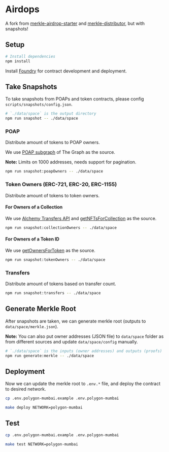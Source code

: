# Airdops

A fork from [merkle-airdrop-starter](https://github.com/Anish-Agnihotri/merkle-airdrop-starter) and [merkle-distributor](https://github.com/Uniswap/merkle-distributor), but with snapshots!

## Setup

```bash
# Install dependencies
npm install
```

Install [Foundry](https://github.com/gakonst/foundry) for contract development and deployment.

## Take Snapshots

To take snapshots from POAPs and token contracts, please config `scripts/snapshots/config.json`.

```bash
# `./data/space` is the output directory
npm run snapshot -- ./data/space
```

### POAP

Distribute amount of tokens to POAP owners.

We use [POAP subgraph](https://thegraph.com/hosted-service/subgraph/poap-xyz/poap-xdai) of The Graph as the source.

**Note:** Limits on 1000 addresses, needs support for pagination.

```bash
npm run snapshot:poapOwners -- ./data/space
```

### Token Owners (ERC-721, ERC-20, ERC-1155)

Distribute amount of tokens to token owners.

#### For Owners of a Collection

We use [Alchemy Transfers API](https://docs.alchemy.com/alchemy/enhanced-apis/transfers-api) and [getNFTsForCollection](https://docs.alchemy.com/alchemy/enhanced-apis/nft-api/getnftsforcollection) as the source.

```bash
npm run snapshot:collectionOwners -- ./data/space
```

#### For Owners of a Token ID

We use [getOwnersForToken](https://docs.alchemy.com/alchemy/enhanced-apis/nft-api/getownersfortoken) as the source.

```bash
npm run snapshot:tokenOwners -- ./data/space
```

### Transfers

Distribute amount of tokens based on transfer count.

```bash
npm run snapshot:transfers -- ./data/space
```

## Generate Merkle Root

After snapshots are taken, we can generate merkle root (outputs to `data/space/merkle.json`).

**Note:** You can also put owner addresses (JSON file) to `data/space` folder as from different sources and update `data/space/config` manually.

```bash
# `./data/space` is the inputs (owner addresses) and outputs (proofs)
npm run generate:merkle -- ./data/space
```

## Deployment

Now we can update the merkle root to `.env.*` file, and deploy the contract to desired network.

```bash
cp .env.polygon-mumbai.example .env.polygon-mumbai

make deploy NETWORK=polygon-mumbai
```

## Test

```bash
cp .env.polygon-mumbai.example .env.polygon-mumbai

make test NETWORK=polygon-mumbai
```
